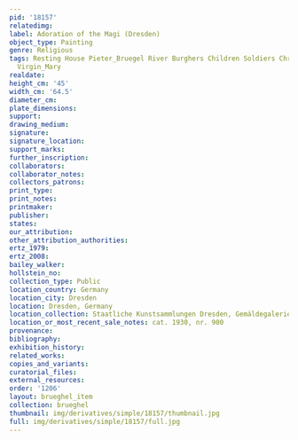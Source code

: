 ```yaml
---
pid: '18157'
relatedimg: 
label: Adoration of the Magi (Dresden)
object_type: Painting
genre: Religious
tags: Resting House Pieter_Bruegel River Burghers Children Soldiers Christ New_Testament
  Virgin_Mary
realdate: 
height_cm: '45'
width_cm: '64.5'
diameter_cm: 
plate_dimensions: 
support: 
drawing_medium: 
signature: 
signature_location: 
support_marks: 
further_inscription: 
collaborators: 
collaborator_notes: 
collectors_patrons: 
print_type: 
print_notes: 
printmaker: 
publisher: 
states: 
our_attribution: 
other_attribution_authorities: 
ertz_1979: 
ertz_2008: 
bailey_walker: 
hollstein_no: 
collection_type: Public
location_country: Germany
location_city: Dresden
location: Dresden, Germany
location_collection: Staatliche Kunstsammlungen Dresden, Gemäldegalerie Alte Meister
location_or_most_recent_sale_notes: cat. 1930, nr. 900
provenance: 
bibliography: 
exhibition_history: 
related_works: 
copies_and_variants: 
curatorial_files: 
external_resources: 
order: '1206'
layout: brueghel_item
collection: brueghel
thumbnail: img/derivatives/simple/18157/thumbnail.jpg
full: img/derivatives/simple/18157/full.jpg
---
```

